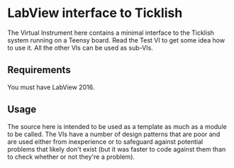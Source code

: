 # LabView interface to Ticklish

The Virtual Instrument here contains a minimal interface to the Ticklish
system running on a Teensy board.  Read the Test VI to get some idea how
to use it.  All the other VIs can be used as sub-VIs.

## Requirements

You must have LabView 2016.

## Usage

The source here is intended to be used as a template as much as a
module to be called.  The VIs have a number of design patterns that
are poor and are used either from inexperience or to safeguard against
potential problems that likely don't exist (but it was faster to
code against them than to check whether or not they're a problem).
